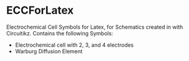 # ECCForLatex
Electrochemical Cell Symbols for Latex, for Schematics created in with Circuitikz. Contains the following Symbols:

- Electrochemical cell with 2, 3, and 4 electrodes
- Warburg Diffusion Element
